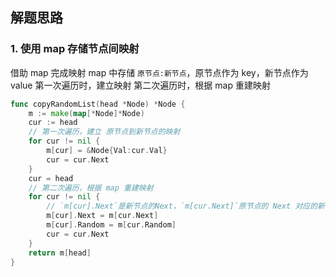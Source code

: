 <a name="KJI7y"></a>

## 解题思路

<a name="d61UJ"></a>

### 1. 使用 map 存储节点间映射

借助 map 完成映射
map 中存储 `原节点:新节点`，原节点作为 key，新节点作为 value
第一次遍历时，建立映射
第二次遍历时，根据 map 重建映射

```go
func copyRandomList(head *Node) *Node {
    m := make(map[*Node]*Node)
    cur := head
    // 第一次遍历，建立 原节点到新节点的映射
    for cur != nil {
        m[cur] = &Node{Val:cur.Val}
        cur = cur.Next
    }
    cur = head
    // 第二次遍历，根据 map 重建映射
    for cur != nil {
        // `m[cur].Next`是新节点的Next，`m[cur.Next]`原节点的 Next 对应的新节点
        m[cur].Next = m[cur.Next]
        m[cur].Random = m[cur.Random]
        cur = cur.Next
    }
    return m[head]
}
```

